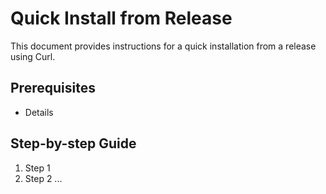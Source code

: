 # Quick Install from Release

This document provides instructions for a quick installation from a release using Curl.

## Prerequisites

- Details

## Step-by-step Guide

1. Step 1
2. Step 2
...